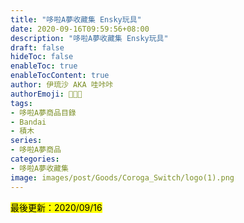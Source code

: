 ```yaml
---
title: "哆啦A夢收藏集 Ensky玩具"
date: 2020-09-16T09:59:56+08:00
description: "哆啦A夢收藏集 Ensky玩具"
draft: false
hideToc: false
enableToc: true
enableTocContent: true
author: 伊琉沙 AKA 哇咔咔
authorEmoji: 👩🏿‍🚀
tags: 
- 哆啦A夢商品目錄
- Bandai
- 積木
series:
- 哆啦A夢商品
categories:
- 哆啦A夢收藏集
image: images/post/Goods/Coroga_Switch/logo(1).png
---
```

<mark>最後更新：2020/09/16</mark>
